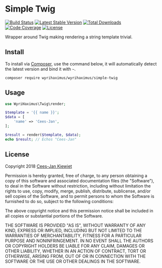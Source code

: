 Simple Twig
===========

[![Build Status](https://travis-ci.org/WyriHaximus/php-simple-twig.png)](https://travis-ci.org/WyriHaximus/php-simple-twig)
[![Latest Stable Version](https://poser.pugx.org/WyriHaximus/simple-twig/v/stable.png)](https://packagist.org/packages/WyriHaximus/simple-twig)
[![Total Downloads](https://poser.pugx.org/WyriHaximus/simple-twig/downloads.png)](https://packagist.org/packages/WyriHaximus/simple-twig)
[![Code Coverage](https://scrutinizer-ci.com/g/WyriHaximus/php-simple-twig/badges/coverage.png?b=master)](https://scrutinizer-ci.com/g/WyriHaximus/php-simple-twig/?branch=master)
[![License](https://poser.pugx.org/wyrihaximus/simple-twig/license.png)](https://packagist.org/packages/wyrihaximus/simple-twig)

Wrapper around Twig making rendering a string template trivial.

## Install ##

To install via [Composer](http://getcomposer.org/), use the command below, it will automatically detect the latest version and bind it with `~`.

```
composer require wyrihaximus/wyrihaximus/simple-twig 
```

## Usage ##

```php
use WyriHaximus\Twig\render;

$template = '{{ name }}';
$data = [
    'name' => 'Cees-Jan',
];

$result = render($template, $data);
echo $result; // Echos "Cees-Jan"
```

## License ##

Copyright 2018 [Cees-Jan Kiewiet](http://wyrihaximus.net/)

Permission is hereby granted, free of charge, to any person
obtaining a copy of this software and associated documentation
files (the "Software"), to deal in the Software without
restriction, including without limitation the rights to use,
copy, modify, merge, publish, distribute, sublicense, and/or sell
copies of the Software, and to permit persons to whom the
Software is furnished to do so, subject to the following
conditions:

The above copyright notice and this permission notice shall be
included in all copies or substantial portions of the Software.

THE SOFTWARE IS PROVIDED "AS IS", WITHOUT WARRANTY OF ANY KIND,
EXPRESS OR IMPLIED, INCLUDING BUT NOT LIMITED TO THE WARRANTIES
OF MERCHANTABILITY, FITNESS FOR A PARTICULAR PURPOSE AND
NONINFRINGEMENT. IN NO EVENT SHALL THE AUTHORS OR COPYRIGHT
HOLDERS BE LIABLE FOR ANY CLAIM, DAMAGES OR OTHER LIABILITY,
WHETHER IN AN ACTION OF CONTRACT, TORT OR OTHERWISE, ARISING
FROM, OUT OF OR IN CONNECTION WITH THE SOFTWARE OR THE USE OR
OTHER DEALINGS IN THE SOFTWARE.
